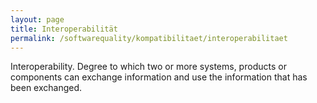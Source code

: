 ```yaml
---
layout: page
title: Interoperabilität
permalink: /softwarequality/kompatibilitaet/interoperabilitaet
---
```


Interoperability. Degree to which two or more systems, products or components can exchange information and use the information that has been exchanged.
